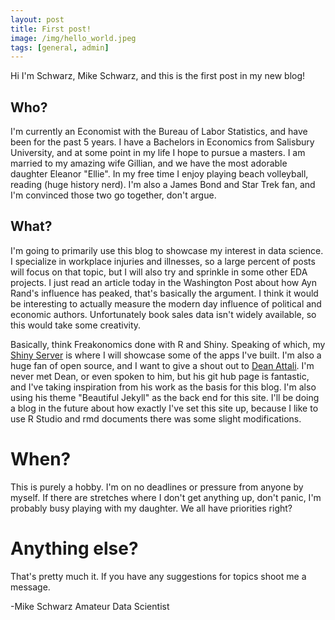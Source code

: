 ```yaml
---
layout: post
title: First post!
image: /img/hello_world.jpeg
tags: [general, admin]
---
```


Hi I'm Schwarz, Mike Schwarz, and this is the first post in my new blog!

## Who?

I'm currently an Economist with the Bureau of Labor Statistics, and have been for the past 5 years.  I have a Bachelors in Economics from Salisbury University, and at some point in my life I hope to pursue a masters. I am married to my amazing wife Gillian, and we have the most adorable daughter Eleanor "Ellie". In my free time I enjoy playing beach volleyball, reading (huge history nerd).  I'm also a James Bond and Star Trek fan, and I'm convinced those two go together, don't argue.  

## What?

I'm going to primarily use this blog to showcase my interest in data science. I specialize in workplace injuries and illnesses, so a large percent of posts will focus on that topic, but I will also try and sprinkle in some other EDA projects.  I just read an article today in the Washington Post about how Ayn Rand's influence has peaked, that's basically the argument.  I think it would be interesting to actually measure the modern day influence of political and economic authors.  Unfortunately book sales data isn't widely available, so this would take some creativity.  

Basically, think Freakonomics done with R and Shiny.  Speaking of which, my [Shiny Server](https://www.mschwarz.us/shiny/) is where I will showcase some of the apps I've built.  I'm also a huge fan of open source, and I want to give a shout out to [Dean Attali](http://http://deanattali.com/).  I'm never met Dean, or even spoken to him, but his git hub page is fantastic, and I've taking inspiration from his work as the basis for this blog.  I'm also using his theme "Beautiful Jekyll" as the back end for this site. I'll be doing a blog in the future about how exactly I've set this site up, because I like to use R Studio and rmd documents there was some slight modifications.  

# When?

This is purely a hobby.  I'm on no deadlines or pressure from anyone by myself.  If there are stretches where I don't get anything up, don't panic, I'm probably busy playing with my daughter.  We all have priorities right?  


# Anything else?

That's pretty much it.  If you have any suggestions for topics shoot me a message.  

-Mike Schwarz
Amateur Data Scientist 